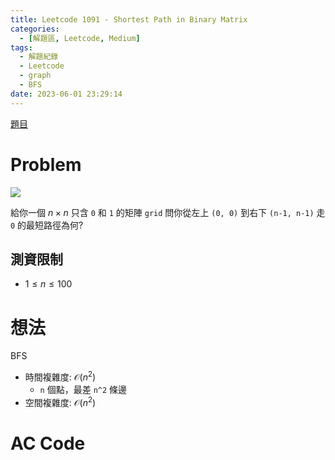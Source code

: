 ```yaml
---
title: Leetcode 1091 - Shortest Path in Binary Matrix
categories:
  - [解題區, Leetcode, Medium]
tags:
  - 解題紀錄
  - Leetcode
  - graph
  - BFS
date: 2023-06-01 23:29:14
---
```


[題目](https://leetcode.com/problems/shortest-path-in-binary-matrix/)

# Problem

![](https://assets.leetcode.com/uploads/2021/02/18/example2_1.png)

給你一個 $n \times n$ 只含 `0` 和 `1` 的矩陣 `grid` 問你從左上 `(0, 0)` 到右下 `(n-1, n-1)` 走 `0` 的最短路徑為何?

## 測資限制

- $1 \le n \le 100$

# 想法

BFS

- 時間複雜度: $\mathcal{O}(n^2)$
  - `n` 個點，最差 `n^2` 條邊
- 空間複雜度: $\mathcal{O}(n^2)$

# AC Code

<script src="https://emgithub.com/embed-v2.js?target=https%3A%2F%2Fgithub.com%2Froy4801%2Fsolved_problems%2Fblob%2Fmaster%2Fleetcode%2F1091.cpp%23L10-L66&style=github&type=code&showBorder=on&showLineNumbers=on&showFileMeta=on&showFullPath=on&showCopy=on"></script>
